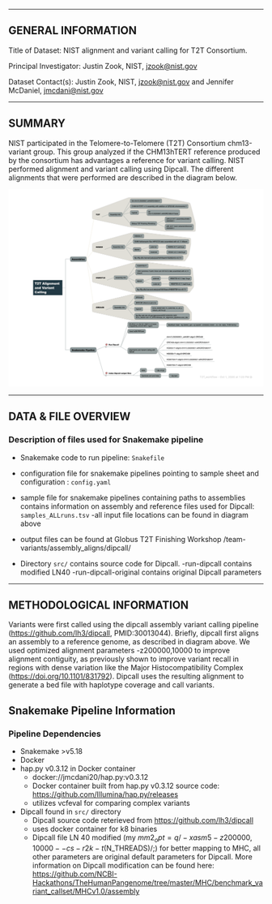 -------------------
GENERAL INFORMATION
-------------------

Title of Dataset: NIST alignment and variant calling for T2T Consortium.

Principal Investigator: Justin Zook, NIST, jzook@nist.gov

Dataset Contact(s): Justin Zook, NIST, jzook@nist.gov and Jennifer McDaniel, jmcdani@nist.gov

--------------------------
SUMMARY
--------------------------

NIST participated in the Telomere-to-Telomere (T2T) Consortium chm13-variant group. 
This group analyzed if the CHM13hTERT reference produced by the consortium has advantages 
a reference for variant calling.  NIST performed alignment and variant calling using Dipcall. 
The different alignments that were performed are described in the diagram below. 

![Benchmarking Summary](T2T_workflow.png)

--------------------
DATA & FILE OVERVIEW
--------------------
### Description of files used for Snakemake pipeline
- Snakemake code to run pipeline: `Snakefile`

- configuration file for snakemake pipelines pointing to sample sheet and configuration : `config.yaml`

- sample file for snakemake pipelines containing paths to assemblies contains information
  on assembly and reference files used for Dipcall: `samples_ALLruns.tsv`
	-all input file locations can be found in diagram above

- output files can be found at Globus T2T Finishing Workshop /team-variants/assembly_aligns/dipcall/

- Directory `src/` contains source code for Dipcall.
	-run-dipcall contains modified LN40
	-run-dipcall-original contains original Dipcall parameters

--------------------------
METHODOLOGICAL INFORMATION
--------------------------
Variants were first called using the dipcall assembly variant calling pipeline (https://github.com/lh3/dipcall, PMID:30013044). Briefly, dipcall first aligns an assembly to a reference genome, as described in diagram above. We used optimized alignment parameters -z200000,10000 to improve alignment contiguity, as previously shown to improve variant recall in regions with dense variation like the Major Histocompatibility Complex (https://doi.org/10.1101/831792). Dipcall uses the resulting alignment to generate a bed file with haplotype coverage and call variants.

## Snakemake Pipeline Information

### Pipeline Dependencies
- Snakemake >v5.18
- Docker
- hap.py v0.3.12 in Docker container 
  - docker://jmcdani20/hap.py:v0.3.12
  - Docker container built from hap.py v0.3.12 source code:
    https://github.com/Illumina/hap.py/releases  
  - utilizes vcfeval for comparing complex variants
- Dipcall found in `src/` directory
  - Dipcall source code reterieved from https://github.com/lh3/dipcall
  - uses docker container for k8 binaries
  - Dipcall file LN 40 modified (my $mm2_opt = q/-xasm5 -z200000,10000 --cs -r2k -t$(N_THREADS)/;) 
    for better mapping to MHC, all other parameters are original default parameters for Dipcall.
    More information on Dipcall modification can be found here: https://github.com/NCBI-Hackathons/TheHumanPangenome/tree/master/MHC/benchmark_variant_callset/MHCv1.0/assembly

